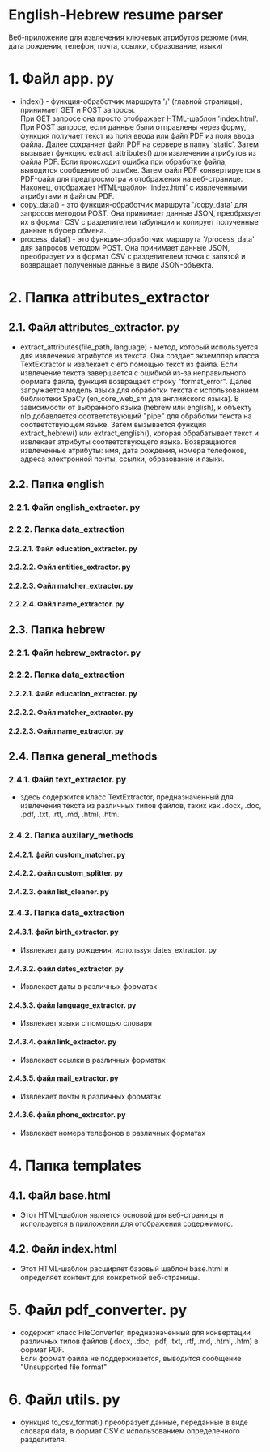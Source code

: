 # English-Hebrew resume parser
Веб-приложение для извлечения ключевых атрибутов резюме (имя, дата рождения, телефон, почта, ссылки, образование, языки) 

# 1. Файл app. py 
-   index() - функция-обработчик маршрута '/' (главной страницы), принимает GET и POST запросы.  
При GET запросе она просто отображает HTML-шаблон 'index.html'.
При POST запросе, если данные были отправлены через форму, функция получает текст из поля ввода или файл PDF из поля ввода файла.
Далее сохраняет файл PDF на сервере в папку 'static'.
Затем вызывает функцию extract_attributes() для извлечения атрибутов из файла PDF.
Если происходит ошибка при обработке файла, выводится сообщение об ошибке.
Затем файл PDF конвертируется в PDF-файл для предпросмотра и отображения на веб-странице.
Наконец, отображает HTML-шаблон 'index.html' с извлеченными атрибутами и файлом PDF.
- copy_data() - это функция-обработчик маршрута '/copy_data' для запросов методом POST. 
Она принимает данные JSON, преобразует их в формат CSV с разделителем табуляции и копирует полученные данные в буфер обмена.
- process_data() - это функция-обработчик маршрута '/process_data' для запросов методом POST.
Она принимает данные JSON, преобразует их в формат CSV с разделителем точка с запятой и возвращает полученные данные в виде JSON-объекта.


# 2. Папка attributes_extractor
## 2.1. Файл attributes_extractor. py
- extract_attributes(file_path, language) - метод, который используется для извлечения атрибутов из текста. Она создает экземпляр класса TextExtractor и извлекает с его помощью текст из файла. Если извлечение текста завершается с ошибкой из-за неправильного формата файла, функция возвращает строку "format_error".
Далее загружается модель языка для обработки текста с использованием библиотеки SpaCy (en_core_web_sm для английского языка).
В зависимости от выбранного языка (hebrew или english), к объекту nlp добавляется соответствующий "pipe" для обработки текста на соответствующем языке.
Затем вызывается функция extract_hebrew() или extract_english(), которая обрабатывает текст и извлекает атрибуты соответствующего языка.
Возвращаются извлеченные атрибуты: имя, дата рождения, номера телефонов, адреса электронной почты, ссылки, образование и языки.
## 2.2. Папка english
### 2.2.1. Файл english_extractor. py
### 2.2.2. Папка data_extraction
#### 2.2.2.1. Файл education_extractor. py
#### 2.2.2.2. Файл entities_extractor. py
#### 2.2.2.3. Файл matcher_extractor. py
#### 2.2.2.4. Файл name_extractor. py
## 2.3. Папка hebrew
### 2.2.1. Файл hebrew_extractor. py
### 2.2.2. Папка data_extraction
#### 2.2.2.1. Файл education_extractor. py
#### 2.2.2.2. Файл matcher_extractor. py
#### 2.2.2.3. Файл name_extractor. py
## 2.4. Папка general_methods
### 2.4.1. Файл text_extractor. py
- здесь содержится класс TextExtractor, предназначенный для извлечения текста из различных типов файлов, таких как .docx, .doc, .pdf, .txt, .rtf, .md, .html, .htm.
### 2.4.2. Папка auxilary_methods
#### 2.4.2.1. файл custom_matcher. py
#### 2.4.2.2. файл custom_splitter. py
#### 2.4.2.3. файл list_cleaner. py
### 2.4.3. Папка data_extraction 
#### 2.4.3.1. файл birth_extractor. py
- Извлекает дату рождения, используя dates_extractor. py
#### 2.4.3.2. файл dates_extractor. py
- Извлекает даты в различных форматах
#### 2.4.3.3. файл language_extractor. py
- Извлекает языки с помощью словаря
#### 2.4.3.4. файл link_extractor. py
- Извлекает ссылки в различных форматах
#### 2.4.3.5. файл mail_extractor. py
- Извлекает почты в различных форматах
#### 2.4.3.6. файл phone_extrcator. py
- Извлекает номера телефонов в различных форматах
# 4. Папка templates
## 4.1. Файл base.html 
- Этот HTML-шаблон является основой для веб-страницы и используется в приложении для отображения содержимого. 
## 4.2. Файл index.html
- Этот HTML-шаблон расширяет базовый шаблон base.html и определяет контент для конкретной веб-страницы.
# 5. Файл pdf_converter. py
- содержит класс FileConverter, предназначенный для конвертации различных типов файлов (.docx, .doc, .pdf, .txt, .rtf, .md, .html, .htm) в формат PDF.  
Если формат файла не поддерживается, выводится сообщение "Unsupported file format"
# 6. Файл utils. py
- функция to_csv_format() преобразует данные, переданные в виде словаря data, в формат CSV с использованием определенного разделителя.
